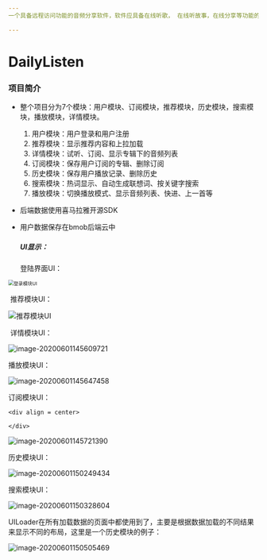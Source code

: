 ```yaml
---
一个具备远程访问功能的音频分享软件，软件应具备在线听歌， 在线听故事，在线分享等功能的音频分享app

---
```


# DailyListen

### 项目简介

- 整个项目分为7个模块：用户模块、订阅模块，推荐模块，历史模块，搜索模块，播放模块，详情模块。

  1. 用户模块：用户登录和用户注册
  2. 推荐模块：显示推荐内容和上拉加载
  3. 详情模块：试听、订阅、显示专辑下的音频列表
  4. 订阅模块：保存用户订阅的专辑、删除订阅
  5. 历史模块：保存用户播放记录、删除历史
  6. 搜索模块：热词显示、自动生成联想词、按关键字搜索
  7. 播放模块：切换播放模式、显示音频列表、快进、上一首等

- 后端数据使用喜马拉雅开源SDK

- 用户数据保存在bmob后端云中

  ##### UI显示：

  登陆界面UI：		

<img src="https://i.loli.net/2020/06/01/UcgzYH59pX16IO3.png" alt="登录模块UI" style="zoom:67%;" />

​			推荐模块UI：		

![推荐模块UI](https://i.loli.net/2020/06/01/2zyhNnuYqfGOW9Q.png)

​	详情模块UI：

![image-20200601145609721](https://i.loli.net/2020/06/01/JuwqYtShUKTfngI.png)

播放模块UI：

![image-20200601145647458](https://i.loli.net/2020/06/01/RYj6ZnF5wbPykuX.png)

订阅模块UI：

	<div align = center>
	    
	</div>

![image-20200601145721390](https://i.loli.net/2020/06/01/WT1zqikNgar9Khe.png )

历史模块UI：

![image-20200601150249434](https://i.loli.net/2020/06/01/SC2IYRcvHnuhoJ9.png)

搜索模块UI：

![image-20200601150328604](https://i.loli.net/2020/06/01/dyNUFHveI15zMgS.png)

UILoader在所有加载数据的页面中都使用到了，主要是根据数据加载的不同结果来显示不同的布局，这里是一个历史模块的例子：

![image-20200601150505469](https://i.loli.net/2020/06/01/9NLayDhBuz56G1i.png)










  

  

  


